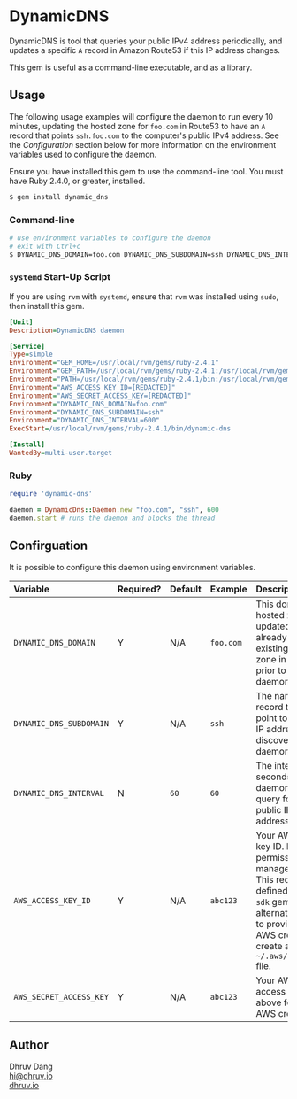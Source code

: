 # DynamicDNS

DynamicDNS is tool that queries your public IPv4 address periodically, and updates a specific `A` record in Amazon Route53 if this IP address changes.

This gem is useful as a command-line executable, and as a library.


## Usage

The following usage examples will configure the daemon to run every 10 minutes, updating the hosted zone for `foo.com` in Route53 to have an `A` record that points `ssh.foo.com` to the computer's public IPv4 address. See the *Configuration* section below for more information on the environment variables used to configure the daemon.

Ensure you have installed this gem to use the command-line tool. You must have Ruby 2.4.0, or greater, installed.

```bash
$ gem install dynamic_dns
```


### Command-line

```bash
# use environment variables to configure the daemon
# exit with Ctrl+c
$ DYNAMIC_DNS_DOMAIN=foo.com DYNAMIC_DNS_SUBDOMAIN=ssh DYNAMIC_DNS_INTERVAL=600 dynamic-dns
```


### `systemd` Start-Up Script

If you are using `rvm` with `systemd`, ensure that `rvm` was installed using `sudo`, then install this gem.

```ini
[Unit]
Description=DynamicDNS daemon

[Service]
Type=simple
Environment="GEM_HOME=/usr/local/rvm/gems/ruby-2.4.1"
Environment="GEM_PATH=/usr/local/rvm/gems/ruby-2.4.1:/usr/local/rvm/gems/ruby-2.4.1@global"
Environment="PATH=/usr/local/rvm/gems/ruby-2.4.1/bin:/usr/local/rvm/gems/ruby-2.4.1@global/bin:/usr/local/rvm/rubies/ruby-2.4.1/bin:$PATH"
Environment="AWS_ACCESS_KEY_ID=[REDACTED]"
Environment="AWS_SECRET_ACCESS_KEY=[REDACTED]"
Environment="DYNAMIC_DNS_DOMAIN=foo.com"
Environment="DYNAMIC_DNS_SUBDOMAIN=ssh"
Environment="DYNAMIC_DNS_INTERVAL=600"
ExecStart=/usr/local/rvm/gems/ruby-2.4.1/bin/dynamic-dns

[Install]
WantedBy=multi-user.target
```


### Ruby

```ruby
require 'dynamic-dns'

daemon = DynamicDns::Daemon.new "foo.com", "ssh", 600
daemon.start # runs the daemon and blocks the thread
```


## Confirguation

It is possible to configure this daemon using environment variables.

| Variable | Required? | Default | Example | Description |
|:---|:---|:---|:---|:---|
| `DYNAMIC_DNS_DOMAIN` | Y | N/A | `foo.com` | This domain's hosted zone will be updated. It must already have an existing hosted zone in Route53 prior to running the daemon. |
| `DYNAMIC_DNS_SUBDOMAIN` | Y | N/A | `ssh` | The name of the A record that will point to the public IP address discovered by the daemon. |
| `DYNAMIC_DNS_INTERVAL` | N | `60` | `60` | The interval in seconds that the daemon should query for the public IPv4 address. |
| `AWS_ACCESS_KEY_ID` | Y | N/A | `abc123` | Your AWS access key ID. It must have permissions to manage Route53. This requirement is defined by the `aws-sdk` gem ([link](https://github.com/aws/aws-sdk-ruby)). An alternative method to providnig your AWS credentials to create an `~/.aws/credentials` file. |
| `AWS_SECRET_ACCESS_KEY` | Y | N/A | `abc123` | Your AWS secret access key. See above for notes on AWS credentials. |


## Author

Dhruv Dang  
[hi@dhruv.io](mailto:hi@dhruv.io)  
[dhruv.io](https://dhruv.io)
